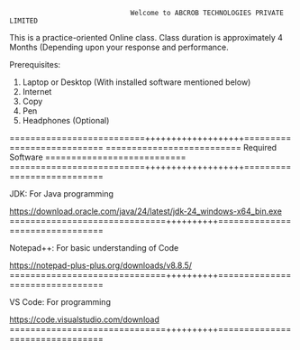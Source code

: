                                   Welcome to ABCROB TECHNOLOGIES PRIVATE LIMITED  
This is a practice-oriented Online class.
Class duration is approximately 4 Months (Depending upon your response and performance.

Prerequisites:
1. Laptop or Desktop (With installed software mentioned below)
2. Internet
3. Copy
4. Pen
5. Headphones (Optional)

==========================+++++++++++++++++++===========================
========================== Required Software ===========================
==========================+++++++++++++++++++===========================


JDK: For Java programming

https://download.oracle.com/java/24/latest/jdk-24_windows-x64_bin.exe
==============================++++++++++================================

Notepad++: For basic understanding of Code

https://notepad-plus-plus.org/downloads/v8.8.5/
==============================++++++++++================================

VS Code: For programming

https://code.visualstudio.com/download
==============================++++++++++================================
